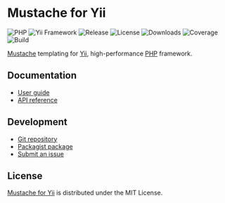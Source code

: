 # Mustache for Yii
![PHP](https://img.shields.io/packagist/php-v/cedx/yii2-mustache.svg) ![Yii Framework](https://img.shields.io/badge/yii-%3E%3D2.0-brightgreen.svg) ![Release](https://img.shields.io/packagist/v/cedx/yii2-mustache.svg) ![License](https://img.shields.io/packagist/l/cedx/yii2-mustache.svg) ![Downloads](https://img.shields.io/packagist/dt/cedx/yii2-mustache.svg) ![Coverage](https://coveralls.io/repos/github/cedx/yii2-mustache/badge.svg) ![Build](https://travis-ci.com/cedx/yii2-mustache.svg)

[Mustache](https://mustache.github.io) templating for [Yii](https://www.yiiframework.com), high-performance [PHP](https://secure.php.net) framework.

## Documentation
- [User guide](https://dev.belin.io/yii2-mustache)
- [API reference](https://dev.belin.io/yii2-mustache/api)

## Development
- [Git repository](https://git.belin.io/cedx/yii2-mustache)
- [Packagist package](https://packagist.org/packages/cedx/yii2-mustache)
- [Submit an issue](https://github.com/cedx/yii2-mustache/issues)

## License
[Mustache for Yii](https://dev.belin.io/yii2-mustache) is distributed under the MIT License.
